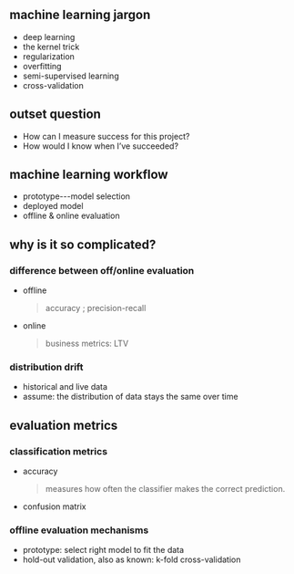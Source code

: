 ## machine learning jargon
- deep learning
- the kernel trick
- regularization
- overfitting
- semi-supervised learning
- cross-validation
## outset question
- How can I measure success for this project?
- How would I know when I’ve succeeded?

## machine learning workflow
- prototype---model selection  
- deployed model
- offline & online evaluation

## why is it so complicated?
### difference between off/online evaluation
- offline  </br>
    >accuracy ; precision-recall
- online <br/>
    >business metrics: LTV
    
### distribution drift
- historical and live data
- assume:  the distribution of data stays the same over time

## evaluation metrics
### classification metrics
- accuracy <br/>
    > measures how often the classifier makes the correct prediction.
- confusion matrix


### offline evaluation mechanisms
- prototype: select right model to fit the data
- hold-out validation, also as known: k-fold cross-validation




